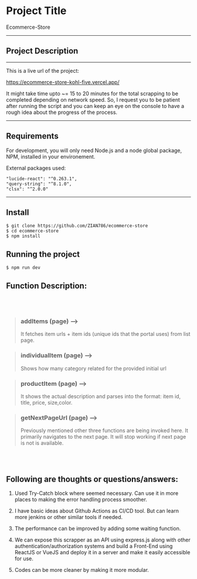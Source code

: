 # Project Title

Ecommerce-Store

---

## Project Description

---

This is a live url of the project:

https://ecommerce-store-kohl-five.vercel.app/

It might take time upto ~= 15 to 20 minutes for the total scrapping to be completed depending on network speed. So, I request you to be patient after running the script and you can keep an eye on the console to have a rough idea about the progress of the process.

---

## Requirements

For development, you will only need Node.js and a node global package, NPM, installed in your environement.

External packages used:

    "lucide-react": "^0.263.1",
    "query-string": "^8.1.0",
    "clsx": "^2.0.0"

---

## Install

    $ git clone https://github.com/ZIAN786/ecommerce-store
    $ cd ecommerce-store
    $ npm install

## Running the project

    $ npm run dev

## Function Description:

<br/><br/>

> ### addItems (page) -->
>
> It fetches item urls + item ids (unique ids that the portal uses) from list page.

> ### individualItem (page) -->
>
> Shows how many category related for the provided initial url

> ### productItem (page) -->
>
> It shows the actual description and parses into the format: item id, title, price, size,color.

> ### getNextPageUrl (page) -->
>
> Previously mentioned other three functions are being invoked here.
> It primarily navigates to the next page. It will stop working if next page is not is available.

<br/><br/>

## Following are thoughts or questions/answers:

1. Used Try-Catch block where seemed necessary. Can use it in more places to making the error handling process smoother.

2. I have basic ideas about Github Actions as CI/CD tool. But can learn more jenkins or other similar tools if needed.

3. The performance can be improved by adding some waiting function.

4. We can expose this scrapper as an API using express.js along with other authentication/authorization systems and build a Front-End using ReactJS or VueJS and deploy it in a server and make it easily accessible for use.

5. Codes can be more cleaner by making it more modular.
